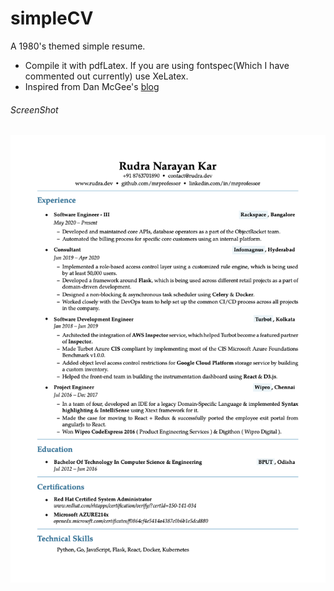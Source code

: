 # simpleCV
A 1980's themed simple resume.

- Compile it with pdfLatex. If you are using fontspec(Which I have commented out currently) use XeLatex.
- Inspired from Dan McGee's [blog](https://www.toofishes.net/blog/why-i-do-my-resume-latex/)

###### ScreenShot

<kbd>
  <img src="resume.png">  
</kbd>
